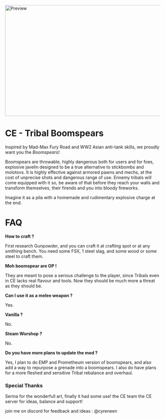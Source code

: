 <img width="640" height="360" alt="Preview" src="https://github.com/user-attachments/assets/639debad-2b37-4bc5-9119-48ec0e14730b" />

# CE - Tribal Boomspears

Inspired by Mad-Max Fury Road and WW2 Asian anti-tank skills, we proudly want you the *Boomspears!*. 

Boomspears are throwable, highly dangerous both for users and for foes, explosive javelin designed to be a true alternative to stickbombs and molotovs. 
It is highly effective against armored pawns and mechs, at the cost of unprecise shots and dangerous range of use. 
Ennemy tribals will come equipped with it so, be aware of that before they reach your walls and transform themselves, their firends and you into bloody fireworks.

Imagine it as a pila with a homemade and rudimentary explosive charge at the end.

# FAQ 

**How to craft ?**

First research Gunpowder, and you can craft it at crafting spot or at any smithing bench.
You need some FSX, 1 steel slag, and some wood or some steel to craft them.

**Moh boomspear are OP !**

They are meant to pose a serious challenge to the player, since Tribals even in CE lacks real flavour and tools. Now they should be much more a threat as they should be.

**Can I use it as a melee weapon ?**

Yes.

**Vanilla ?**

No.

**Steam Worshop ?**

No.

**Do you have more plans to update the mod ?**

Yes, I plan to do EMP and Prometheum version of boomspears, and also add a way to repurpose a grenade into a boomspears.
I also do have plans for a more fleshed and sensitive Tribal rebalance and overhaul.

### Special Thanks

Serina for the wonderfull art, finally it had some use!
the CE team
the CE server for ideas, balance and support!

join me on discord for feedback and ideas : @cyreneen
